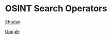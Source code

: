 # OSINT Search Operators

[Shodan](https://github.com/BushidoUK/MyShodanQueries/blob/main/ShodanQueries.csv)

[Google](https://github.com/BushidoUK/OSINT-SearchOperators/blob/main/GoogleDorks.csv)
